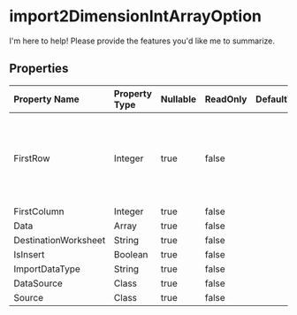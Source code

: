 # **import2DimensionIntArrayOption**

I'm here to help! Please provide the features you'd like me to summarize. 

## **Properties**

| Property Name | Property Type | Nullable |  ReadOnly | DefaultValue | Description | 
| :- | :- | :- |:- |  :- | :- |
|FirstRow|Integer|true|false |  |This property allows getting and setting the value of the first row in a class.|
|FirstColumn|Integer|true|false |  ||
|Data|Array|true|false |  ||
|DestinationWorksheet|String|true|false |  ||
|IsInsert|Boolean|true|false |  ||
|ImportDataType|String|true|false |  ||
|DataSource|Class|true|false |  ||
|Source|Class|true|false |  ||

